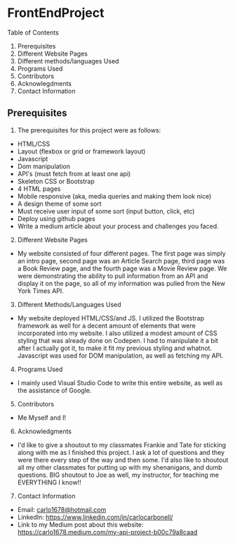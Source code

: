 # FrontEndProject

Table of Contents

1. Prerequisites
2. Different Website Pages
3. Different methods/languages Used
4. Programs Used
5. Contributors
6. Acknowlegdments
7. Contact Information

## Prerequisites

1. The prerequisites for this project were as follows:
- HTML/CSS
- Layout (flexbox or grid or framework layout)
- Javascript
- Dom manipulation
- API's (must fetch from at least one api)
- Skeleton CSS or Bootstrap
- 4 HTML pages
- Mobile responsive (aka, media queries and making them look nice)
- A design theme of some sort
- Must receive user input of some sort (input button, click, etc)
- Deploy using github pages
- Write a medium article about your process and challenges you faced.

2. Different Website Pages
- My website consisted of four different pages. The first page was simply an intro page, second page was an Article Search page, third page was a Book Review page, and the fourth page was a Movie Review page. We were demonstrating the ability to pull information from an API and display it on the page, so all of my information was pulled from the New York Times API. 

3. Different Methods/Languages Used
- My website deployed HTML/CSS/and JS. I utilized the Bootstrap framework as well for a decent amount of elements that were incorporated into my website. I also utilized a modest amount of CSS styling that was already done on Codepen. I had to manipulate it a bit after I actually got it, to make it fit my previous styling and whatnot. Javascript was used for DOM manipulation, as well as fetching my API.

4. Programs Used
- I mainly used Visual Studio Code to write this entire website, as well as the assistance of Google.

5. Contributors
- Me Myself and I!

6. Acknowledgments
- I'd like to give a shoutout to my classmates Frankie and Tate for sticking along with me as I finished this project. I ask a lot of questions and they were there every step of the way and then some. I'd also like to shoutout all my other classmates for putting up with my shenanigans, and dumb questions. BIG shoutout to Joe as well, my instructor, for teaching me EVERYTHING I know!!

7. Contact Information
- Email: carlo1678@hotmail.com
- LinkedIn: https://www.linkedin.com/in/carlocarbonell/
- Link to my Medium post about this website: https://carlo1678.medium.com/my-api-project-b00c79a8caad
